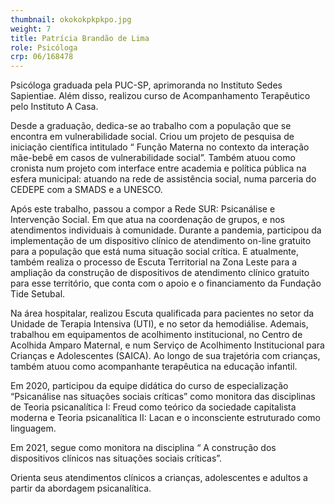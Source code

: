 ```yaml
---
thumbnail: okokokpkpkpo.jpg
weight: 7
title: Patrícia Brandão de Lima
role: Psicóloga
crp: 06/168478
---
```

Psicóloga graduada pela PUC-SP, aprimoranda no Instituto Sedes Sapientiae. Além disso, realizou curso de Acompanhamento Terapêutico pelo Instituto A Casa.

Desde a graduação, dedica-se ao trabalho com a população que se encontra em vulnerabilidade social. Criou um projeto de pesquisa de iniciação científica intitulado “ Função Materna no contexto da interação mãe-bebê em casos de vulnerabilidade social”.
Também atuou como cronista num projeto com interface entre academia e política pública na esfera municipal: atuando na rede de assistência social, numa parceria do CEDEPE com a SMADS e a UNESCO.

Após este trabalho, passou a compor a Rede SUR: Psicanálise e Intervenção Social. Em que atua na coordenação de grupos, e nos atendimentos individuais à comunidade. Durante a pandemia, participou da implementação de um dispositivo clínico de atendimento on-line gratuito para a população que está numa situação social crítica. E atualmente, também realiza o processo de Escuta Territorial na Zona Leste para a ampliação da construção de dispositivos de atendimento clínico gratuito para esse território, que conta com o apoio e o financiamento da Fundação Tide Setubal.

Na área hospitalar, realizou Escuta qualificada para pacientes no setor da Unidade de Terapia Intensiva (UTI), e no setor da hemodiálise.
Ademais, trabalhou em equipamentos de acolhimento institucional, no Centro de Acolhida Amparo Maternal, e num Serviço de Acolhimento Institucional para Crianças e Adolescentes (SAICA). Ao longo de sua trajetória com crianças, também atuou como acompanhante terapêutica na educação infantil.

Em 2020, participou da equipe didática do curso de especialização “Psicanálise nas situações sociais críticas” como monitora das disciplinas de Teoria psicanalítica I: Freud como teórico da sociedade capitalista moderna e Teoria psicanalítica II: Lacan e o inconsciente estruturado como linguagem. 

Em 2021, segue como monitora na disciplina “ A construção dos dispositivos clínicos nas situações sociais críticas”.

Orienta seus atendimentos clínicos a crianças, adolescentes e adultos a partir da abordagem psicanalítica.
